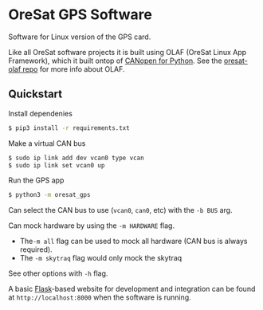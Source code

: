# OreSat GPS Software

Software for Linux version of the GPS card.

Like all OreSat software projects it is built using OLAF (OreSat Linux App
Framework), which it built ontop of [CANopen for Python]. See the
[oresat-olaf repo] for more info about OLAF.

## Quickstart

Install dependenies

```bash
$ pip3 install -r requirements.txt
```
Make a virtual CAN bus

```bash
$ sudo ip link add dev vcan0 type vcan
$ sudo ip link set vcan0 up
```

Run the GPS app

```bash
$ python3 -m oresat_gps
```

Can select the CAN bus to use (`vcan0`, `can0`, etc) with the `-b BUS` arg.

Can mock hardware by using the `-m HARDWARE` flag.

- The`-m all` flag can be used to mock all hardware (CAN bus is always
required).
- The `-m skytraq` flag would only mock the skytraq

See other options with `-h` flag.

A basic [Flask]-based website for development and integration can be found at
`http://localhost:8000` when the software is running.

[Flask]: https://flask.palletsprojects.com/en/latest/
[oresat-olaf repo]: https://github.com/oresat/oresat-olaf
[CANopen for Python]: https://github.com/christiansandberg/canopen

